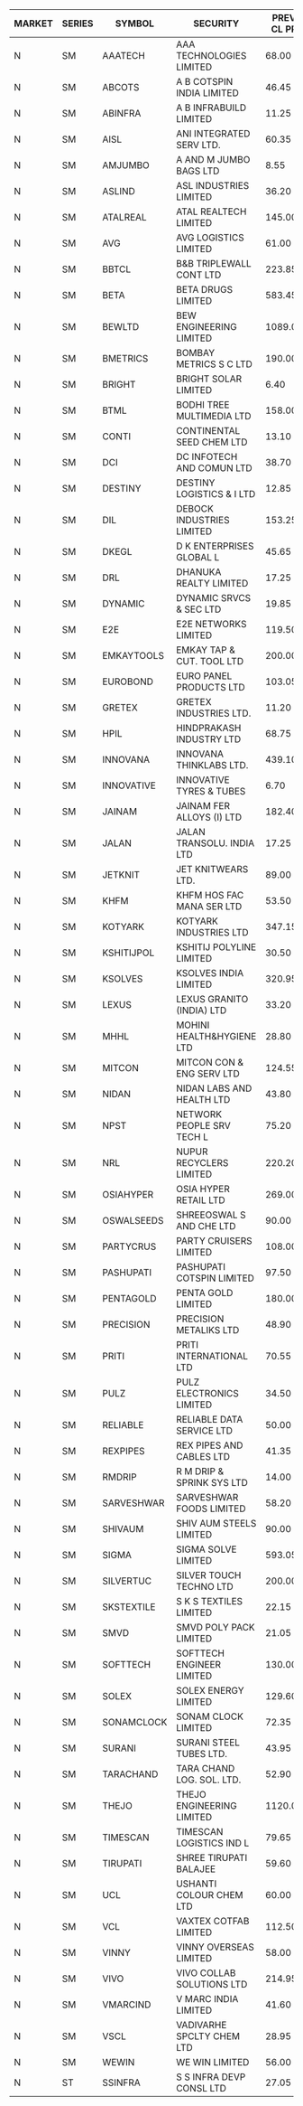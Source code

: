 


| MARKET | SERIES | SYMBOL | SECURITY | PREV CL PR | OPEN PRICE | HIGH PRICE | LOW PRICE | CLOSE PRICE | NET TRDVAL | NET TRDQTY | CORP IND | HI 52 WK | LO 52 WK |
| ----- | ----- | ----- | ----- | ----- | ----- | ----- | ----- | ----- | ----- | ----- | ----- | ----- | ----- |
| N | SM | AAATECH | AAA TECHNOLOGIES LIMITED | 68.00 | 69.30 | 71.00 | 69.30 | 71.00 | 1911900.00 | 27000 |  | 78.00 | 42.00 |
| N | SM | ABCOTS | A B COTSPIN INDIA LIMITED | 46.45 | 46.45 | 46.60 | 46.45 | 46.60 | 744600.00 | 16000 |  | 61.35 | 43.00 |
| N | SM | ABINFRA | A B INFRABUILD LIMITED | 11.25 | 10.80 | 10.80 | 10.70 | 10.70 | 86000.00 | 8000 |  | 11.85 | 5.80 |
| N | SM | AISL | ANI INTEGRATED SERV LTD. | 60.35 | 60.35 | 60.35 | 57.35 | 57.35 | 212520.00 | 3600 |  | 72.45 | 23.05 |
| N | SM | AMJUMBO | A AND M JUMBO BAGS LTD | 8.55 | 8.60 | 8.60 | 8.50 | 8.50 | 205200.00 | 24000 |  | 12.35 | 6.35 |
| N | SM | ASLIND | ASL INDUSTRIES LIMITED | 36.20 | 35.00 | 35.00 | 35.00 | 35.00 | 14000000.00 | 400000 |  | 48.75 | 11.00 |
| N | SM | ATALREAL | ATAL REALTECH LIMITED | 145.00 | 136.00 | 145.00 | 135.00 | 145.00 | 665600.00 | 4800 |  | 188.40 | 30.95 |
| N | SM | AVG | AVG LOGISTICS LIMITED | 61.00 | 64.00 | 64.00 | 62.00 | 64.00 | 228000.00 | 3600 |  | 83.00 | 40.65 |
| N | SM | BBTCL | B&B TRIPLEWALL CONT LTD | 223.85 | 234.95 | 235.00 | 234.95 | 235.00 | 939900.00 | 4000 |  | 291.15 | 66.00 |
| N | SM | BETA | BETA DRUGS LIMITED | 583.45 | 610.00 | 610.00 | 581.00 | 581.00 | 1410700.00 | 2400 |  | 695.00 | 116.20 |
| N | SM | BEWLTD | BEW ENGINEERING LIMITED | 1089.05 | 1143.50 | 1143.50 | 1050.00 | 1085.00 | 16378200.00 | 14750 |  | 1143.50 | 228.15 |
| N | SM | BMETRICS | BOMBAY METRICS S C LTD | 190.00 | 187.00 | 196.00 | 180.50 | 189.50 | 2448180.00 | 13200 |  | 196.00 | 117.90 |
| N | SM | BRIGHT | BRIGHT SOLAR LIMITED | 6.40 | 6.25 | 6.70 | 6.10 | 6.70 | 1185300.00 | 186000 |  | 15.55 | 4.60 |
| N | SM | BTML | BODHI TREE MULTIMEDIA LTD | 158.00 | 165.90 | 165.90 | 161.00 | 161.00 | 591360.00 | 3600 |  | 165.90 | 64.05 |
| N | SM | CONTI | CONTINENTAL SEED CHEM LTD | 13.10 | 13.75 | 13.75 | 12.45 | 12.50 | 174815.85 | 13332 |  | 13.75 | 5.20 |
| N | SM | DCI | DC INFOTECH AND COMUN LTD | 38.70 | 39.60 | 40.60 | 39.60 | 40.60 | 1682700.00 | 42000 |  | 100.00 | 35.95 |
| N | SM | DESTINY | DESTINY LOGISTICS & I LTD | 12.85 | 13.40 | 13.40 | 12.25 | 13.10 | 389700.00 | 30000 |  | 15.45 | 8.05 |
| N | SM | DIL | DEBOCK INDUSTRIES LIMITED | 153.25 | 150.25 | 160.90 | 150.20 | 156.95 | 3343500.00 | 21600 |  | 160.90 | 6.30 |
| N | SM | DKEGL | D K ENTERPRISES GLOBAL L | 45.65 | 45.65 | 49.00 | 45.65 | 49.00 | 420900.00 | 9000 |  | 72.60 | 35.10 |
| N | SM | DRL | DHANUKA REALTY LIMITED | 17.25 | 16.40 | 16.40 | 16.40 | 16.40 | 98400.00 | 6000 |  | 23.15 | 7.50 |
| N | SM | DYNAMIC | DYNAMIC SRVCS & SEC LTD | 19.85 | 18.95 | 19.30 | 18.90 | 18.90 | 832500.00 | 44000 |  | 57.70 | 18.90 |
| N | SM | E2E | E2E NETWORKS LIMITED | 119.50 | 117.00 | 117.00 | 117.00 | 117.00 | 234000.00 | 2000 |  | 139.05 | 36.00 |
| N | SM | EMKAYTOOLS | EMKAY TAP & CUT. TOOL LTD | 200.00 | 196.00 | 210.00 | 196.00 | 210.00 | 596400.00 | 3000 |  | 271.00 | 98.00 |
| N | SM | EUROBOND | EURO PANEL PRODUCTS LTD | 103.05 | 104.00 | 106.00 | 102.50 | 104.55 | 2928500.00 | 28000 |  | 137.00 | 72.05 |
| N | SM | GRETEX | GRETEX INDUSTRIES LTD. | 11.20 | 11.20 | 11.20 | 11.20 | 11.20 | 67200.00 | 6000 |  | 11.20 | 9.30 |
| N | SM | HPIL | HINDPRAKASH INDUSTRY LTD | 68.75 | 65.40 | 67.05 | 65.40 | 67.05 | 1384050.00 | 21000 |  | 93.90 | 45.40 |
| N | SM | INNOVANA | INNOVANA THINKLABS LTD. | 439.10 | 461.00 | 461.00 | 418.00 | 418.00 | 4357400.00 | 10000 |  | 461.00 | 80.50 |
| N | SM | INNOVATIVE | INNOVATIVE TYRES & TUBES | 6.70 | 6.40 | 6.40 | 6.40 | 6.40 | 921600.00 | 144000 |  | 20.45 | 6.40 |
| N | SM | JAINAM | JAINAM FER ALLOYS (I) LTD | 182.40 | 182.40 | 182.40 | 178.10 | 178.10 | 1081000.00 | 6000 |  | 197.95 | 69.70 |
| N | SM | JALAN | JALAN TRANSOLU. INDIA LTD | 17.25 | 17.85 | 17.85 | 17.45 | 17.45 | 105900.00 | 6000 |  | 18.00 | 3.15 |
| N | SM | JETKNIT | JET KNITWEARS LTD. | 89.00 | 93.45 | 93.45 | 93.45 | 93.45 | 140175.00 | 1500 |  | 125.00 | 18.00 |
| N | SM | KHFM | KHFM HOS FAC MANA SER LTD | 53.50 | 51.10 | 54.70 | 50.85 | 54.70 | 643870.00 | 12400 |  | 72.00 | 28.80 |
| N | SM | KOTYARK | KOTYARK INDUSTRIES LTD | 347.15 | 329.80 | 329.80 | 329.80 | 329.80 | 659600.00 | 2000 |  | 371.25 | 67.90 |
| N | SM | KSHITIJPOL | KSHITIJ POLYLINE LIMITED | 30.50 | 31.00 | 31.00 | 31.00 | 31.00 | 289292.00 | 9332 |  | 45.65 | 19.85 |
| N | SM | KSOLVES | KSOLVES INDIA LIMITED | 320.95 | 310.50 | 332.95 | 310.50 | 331.25 | 3659320.00 | 11200 |  | 1718.20 | 295.00 |
| N | SM | LEXUS | LEXUS GRANITO (INDIA) LTD | 33.20 | 33.85 | 33.85 | 31.55 | 31.95 | 320950.00 | 10000 |  | 44.45 | 10.30 |
| N | SM | MHHL | MOHINI HEALTH&HYGIENE LTD | 28.80 | 28.00 | 28.00 | 28.00 | 28.00 | 168000.00 | 6000 |  | 42.75 | 18.95 |
| N | SM | MITCON | MITCON CON & ENG SERV LTD | 124.55 | 118.35 | 122.00 | 118.35 | 118.35 | 6426400.00 | 54000 |  | 137.65 | 33.10 |
| N | SM | NIDAN | NIDAN LABS AND HEALTH LTD | 43.80 | 43.60 | 45.70 | 43.60 | 43.80 | 930400.00 | 21000 |  | 70.70 | 43.20 |
| N | SM | NPST | NETWORK PEOPLE SRV TECH L | 75.20 | 77.00 | 77.00 | 77.00 | 77.00 | 123200.00 | 1600 |  | 82.00 | 49.05 |
| N | SM | NRL | NUPUR RECYCLERS LIMITED | 220.20 | 209.20 | 224.00 | 209.20 | 209.20 | 37035300.00 | 176000 |  | 316.05 | 124.20 |
| N | SM | OSIAHYPER | OSIA HYPER RETAIL LTD | 269.00 | 269.00 | 269.00 | 269.00 | 269.00 | 107600.00 | 400 |  | 315.00 | 117.00 |
| N | SM | OSWALSEEDS | SHREEOSWAL S AND CHE LTD | 90.00 | 90.00 | 93.00 | 90.00 | 93.00 | 732000.00 | 8000 |  | 93.00 | 28.00 |
| N | SM | PARTYCRUS | PARTY CRUISERS LIMITED | 108.00 | 105.00 | 107.95 | 102.10 | 107.95 | 1695900.00 | 16000 |  | 122.00 | 16.50 |
| N | SM | PASHUPATI | PASHUPATI COTSPIN LIMITED | 97.50 | 95.00 | 99.55 | 95.00 | 99.50 | 622480.00 | 6400 |  | 99.55 | 50.00 |
| N | SM | PENTAGOLD | PENTA GOLD LIMITED | 180.00 | 187.80 | 187.80 | 187.80 | 187.80 | 2817000.00 | 15000 |  | 187.80 | 61.10 |
| N | SM | PRECISION | PRECISION METALIKS LTD | 48.90 | 46.00 | 48.90 | 45.10 | 46.80 | 7284300.00 | 156000 |  | 48.90 | 44.10 |
| N | SM | PRITI | PRITI INTERNATIONAL LTD | 70.55 | 70.00 | 70.00 | 70.00 | 70.00 | 448000.00 | 6400 |  | 284.90 | 57.25 |
| N | SM | PULZ | PULZ ELECTRONICS LIMITED | 34.50 | 32.80 | 32.80 | 32.80 | 32.80 | 656000.00 | 20000 |  | 35.90 | 9.75 |
| N | SM | RELIABLE | RELIABLE DATA SERVICE LTD | 50.00 | 52.50 | 52.50 | 52.35 | 52.35 | 628800.00 | 12000 |  | 63.45 | 23.75 |
| N | SM | REXPIPES | REX PIPES AND CABLES LTD | 41.35 | 40.75 | 40.75 | 40.75 | 40.75 | 163000.00 | 4000 |  | 64.35 | 26.00 |
| N | SM | RMDRIP | R M DRIP & SPRINK SYS LTD | 14.00 | 14.00 | 14.00 | 14.00 | 14.00 | 84000.00 | 6000 |  | 28.65 | 14.00 |
| N | SM | SARVESHWAR | SARVESHWAR FOODS LIMITED | 58.20 | 61.00 | 61.00 | 55.30 | 58.65 | 2588000.00 | 44800 |  | 67.65 | 11.70 |
| N | SM | SHIVAUM | SHIV AUM STEELS LIMITED | 90.00 | 87.50 | 89.50 | 87.50 | 89.50 | 531000.00 | 6000 |  | 90.00 | 46.50 |
| N | SM | SIGMA | SIGMA SOLVE LIMITED | 593.05 | 593.05 | 593.05 | 563.40 | 590.00 | 4133700.00 | 7200 |  | 745.75 | 37.20 |
| N | SM | SILVERTUC | SILVER TOUCH TECHNO LTD | 200.00 | 209.00 | 209.00 | 200.05 | 200.05 | 1018150.00 | 5000 |  | 211.85 | 72.00 |
| N | SM | SKSTEXTILE | S K S TEXTILES LIMITED | 22.15 | 22.15 | 22.15 | 22.15 | 22.15 | 22150.00 | 1000 |  | 27.00 | 19.00 |
| N | SM | SMVD | SMVD POLY PACK LIMITED | 21.05 | 20.10 | 21.00 | 20.05 | 20.05 | 202600.00 | 10000 |  | 29.50 | 7.40 |
| N | SM | SOFTTECH | SOFTTECH ENGINEER LIMITED | 130.00 | 125.00 | 125.00 | 125.00 | 125.00 | 200000.00 | 1600 |  | 133.40 | 80.35 |
| N | SM | SOLEX | SOLEX ENERGY LIMITED | 129.60 | 135.60 | 135.95 | 135.60 | 135.90 | 1901400.00 | 14000 |  | 176.00 | 30.40 |
| N | SM | SONAMCLOCK | SONAM CLOCK LIMITED | 72.35 | 73.50 | 73.50 | 70.35 | 71.55 | 646200.00 | 9000 |  | 77.35 | 39.00 |
| N | SM | SURANI | SURANI STEEL TUBES LTD. | 43.95 | 44.00 | 45.95 | 42.00 | 45.00 | 532300.00 | 12000 |  | 46.65 | 17.35 |
| N | SM | TARACHAND | TARA CHAND LOG. SOL. LTD. | 52.90 | 56.00 | 56.00 | 52.00 | 53.50 | 1302100.00 | 24000 |  | 66.00 | 27.40 |
| N | SM | THEJO | THEJO ENGINEERING LIMITED | 1120.00 | 1150.00 | 1170.00 | 1101.00 | 1103.00 | 4259160.00 | 3750 |  | 3950.00 | 826.00 |
| N | SM | TIMESCAN | TIMESCAN LOGISTICS IND L | 79.65 | 77.70 | 94.90 | 74.25 | 93.65 | 5403700.00 | 66000 |  | 161.15 | 74.25 |
| N | SM | TIRUPATI | SHREE TIRUPATI BALAJEE | 59.60 | 62.55 | 62.55 | 62.55 | 62.55 | 187650.00 | 3000 |  | 62.55 | 39.50 |
| N | SM | UCL | USHANTI COLOUR CHEM LTD | 60.00 | 59.95 | 64.00 | 59.95 | 61.00 | 1104700.00 | 18000 |  | 67.50 | 25.50 |
| N | SM | VCL | VAXTEX COTFAB LIMITED | 112.50 | 115.50 | 115.90 | 115.50 | 115.90 | 578500.00 | 5000 |  | 136.20 | 23.30 |
| N | SM | VINNY | VINNY OVERSEAS LIMITED | 58.00 | 60.90 | 60.90 | 60.90 | 60.90 | 2009700.00 | 33000 |  | 60.90 | 29.00 |
| N | SM | VIVO | VIVO COLLAB SOLUTIONS LTD | 214.95 | 202.00 | 212.95 | 198.20 | 210.00 | 1634240.00 | 8000 |  | 369.80 | 198.20 |
| N | SM | VMARCIND | V MARC INDIA LIMITED | 41.60 | 41.00 | 42.95 | 41.00 | 41.10 | 630150.00 | 15000 |  | 52.80 | 25.35 |
| N | SM | VSCL | VADIVARHE SPCLTY CHEM LTD | 28.95 | 27.75 | 27.75 | 27.75 | 27.75 | 249750.00 | 9000 |  | 35.05 | 12.60 |
| N | SM | WEWIN | WE WIN LIMITED | 56.00 | 55.90 | 55.90 | 55.90 | 55.90 | 167700.00 | 3000 |  | 57.55 | 13.05 |
| N | ST | SSINFRA | S S INFRA DEVP CONSL LTD | 27.05 | 25.75 | 26.50 | 25.70 | 26.50 | 697350.00 | 27000 |  | 51.40 | 10.30 |



